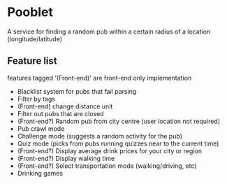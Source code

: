 # Pooblet

A service for finding a random pub within a certain radius of a location (longitude/latitude)

## Feature list
features tagged '(Front-end)' are front-end only implementation

- Blacklist system for pubs that fail parsing
- Filter by tags
- (Front-end) change distance unit
- Filter out pubs that are closed
- (Front-end?) Random pub from city centre (user location not required)
- Pub crawl mode
- Challenge mode (suggests a random activity for the pub)
- Quiz mode (picks from pubs running quizzes near to the current time)
- (Front-end?) Display average drink prices for your city or region
- (Front-end?) Display walking time
- (Front-end?) Select transportation mode (walking/driving, etc)
- Drinking games